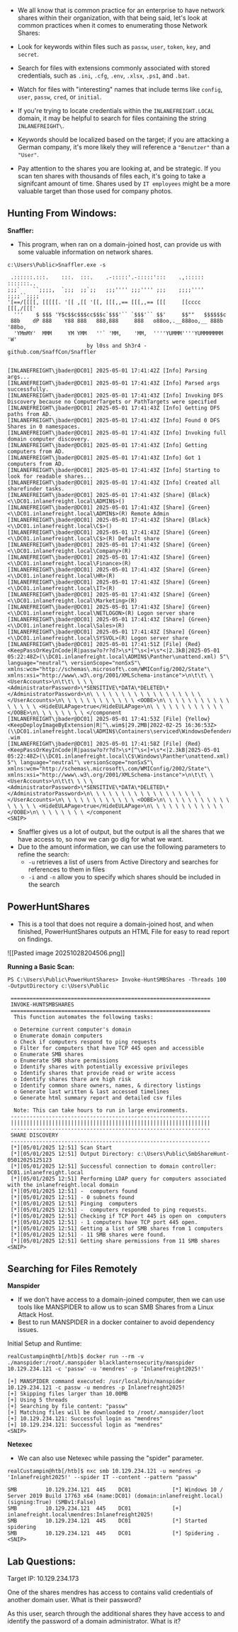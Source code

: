 - We all know that is common practice for an enterprise to have network shares within their organization, with that being said, let's look at common practices when it comes to enumerating those Network Shares: 

- Look for keywords within files such as `passw`, `user`, `token`, `key`, and `secret`.
- Search for files with extensions commonly associated with stored credentials, such as `.ini`, `.cfg`, `.env`, `.xlsx`, `.ps1`, and `.bat`.
- Watch for files with "interesting" names that include terms like `config`, `user`, `passw`, `cred`, or `initial`.
- If you're trying to locate credentials within the `INLANEFREIGHT.LOCAL` domain, it may be helpful to search for files containing the string `INLANEFREIGHT\`.
- Keywords should be localized based on the target; if you are attacking a German company, it's more likely they will reference a `"Benutzer"` than a `"User"`.
- Pay attention to the shares you are looking at, and be strategic. If you scan ten shares with thousands of files each, it's going to take a signifcant amount of time. Shares used by `IT employees` might be a more valuable target than those used for company photos.

## Hunting From Windows: 

**Snaffler:**
- This program, when ran on a domain-joined host, can provide us with some valuable information on network shares. 

```cmd-session
c:\Users\Public>Snaffler.exe -s

 .::::::.:::.    :::.  :::.    .-:::::'.-:::::':::    .,:::::: :::::::..
;;;`    ``;;;;,  `;;;  ;;`;;   ;;;'''' ;;;'''' ;;;    ;;;;'''' ;;;;``;;;;
'[==/[[[[, [[[[[. '[[ ,[[ '[[, [[[,,== [[[,,== [[[     [[cccc   [[[,/[[['
  '''    $ $$$ 'Y$c$$c$$$cc$$$c`$$$'`` `$$$'`` $$'     $$""   $$$$$$c
 88b    dP 888    Y88 888   888,888     888   o88oo,.__888oo,__ 888b '88bo,
  'YMmMY'  MMM     YM YMM   ''` 'MM,    'MM,  ''''YUMMM''''YUMMMMMMM   'W'
                         by l0ss and Sh3r4 - github.com/SnaffCon/Snaffler


[INLANEFREIGHT\jbader@DC01] 2025-05-01 17:41:42Z [Info] Parsing args...
[INLANEFREIGHT\jbader@DC01] 2025-05-01 17:41:43Z [Info] Parsed args successfully.
[INLANEFREIGHT\jbader@DC01] 2025-05-01 17:41:43Z [Info] Invoking DFS Discovery because no ComputerTargets or PathTargets were specified
[INLANEFREIGHT\jbader@DC01] 2025-05-01 17:41:43Z [Info] Getting DFS paths from AD.
[INLANEFREIGHT\jbader@DC01] 2025-05-01 17:41:43Z [Info] Found 0 DFS Shares in 0 namespaces.
[INLANEFREIGHT\jbader@DC01] 2025-05-01 17:41:43Z [Info] Invoking full domain computer discovery.
[INLANEFREIGHT\jbader@DC01] 2025-05-01 17:41:43Z [Info] Getting computers from AD.
[INLANEFREIGHT\jbader@DC01] 2025-05-01 17:41:43Z [Info] Got 1 computers from AD.
[INLANEFREIGHT\jbader@DC01] 2025-05-01 17:41:43Z [Info] Starting to look for readable shares...
[INLANEFREIGHT\jbader@DC01] 2025-05-01 17:41:43Z [Info] Created all sharefinder tasks.
[INLANEFREIGHT\jbader@DC01] 2025-05-01 17:41:43Z [Share] {Black}<\\DC01.inlanefreight.local\ADMIN$>()
[INLANEFREIGHT\jbader@DC01] 2025-05-01 17:41:43Z [Share] {Green}<\\DC01.inlanefreight.local\ADMIN$>(R) Remote Admin
[INLANEFREIGHT\jbader@DC01] 2025-05-01 17:41:43Z [Share] {Black}<\\DC01.inlanefreight.local\C$>()
[INLANEFREIGHT\jbader@DC01] 2025-05-01 17:41:43Z [Share] {Green}<\\DC01.inlanefreight.local\C$>(R) Default share
[INLANEFREIGHT\jbader@DC01] 2025-05-01 17:41:43Z [Share] {Green}<\\DC01.inlanefreight.local\Company>(R)
[INLANEFREIGHT\jbader@DC01] 2025-05-01 17:41:43Z [Share] {Green}<\\DC01.inlanefreight.local\Finance>(R)
[INLANEFREIGHT\jbader@DC01] 2025-05-01 17:41:43Z [Share] {Green}<\\DC01.inlanefreight.local\HR>(R)
[INLANEFREIGHT\jbader@DC01] 2025-05-01 17:41:43Z [Share] {Green}<\\DC01.inlanefreight.local\IT>(R)
[INLANEFREIGHT\jbader@DC01] 2025-05-01 17:41:43Z [Share] {Green}<\\DC01.inlanefreight.local\Marketing>(R)
[INLANEFREIGHT\jbader@DC01] 2025-05-01 17:41:43Z [Share] {Green}<\\DC01.inlanefreight.local\NETLOGON>(R) Logon server share
[INLANEFREIGHT\jbader@DC01] 2025-05-01 17:41:43Z [Share] {Green}<\\DC01.inlanefreight.local\Sales>(R)
[INLANEFREIGHT\jbader@DC01] 2025-05-01 17:41:43Z [Share] {Green}<\\DC01.inlanefreight.local\SYSVOL>(R) Logon server share
[INLANEFREIGHT\jbader@DC01] 2025-05-01 17:41:51Z [File] {Red}<KeepPassOrKeyInCode|R|passw?o?r?d?>\s*[^\s<]+\s*<|2.3kB|2025-05-01 05:22:48Z>(\\DC01.inlanefreight.local\ADMIN$\Panther\unattend.xml) 5"\ language="neutral"\ versionScope="nonSxS"\ xmlns:wcm="http://schemas\.microsoft\.com/WMIConfig/2002/State"\ xmlns:xsi="http://www\.w3\.org/2001/XMLSchema-instance">\n\t\t\ \ <UserAccounts>\n\t\t\ \ \ \ <AdministratorPassword>\*SENSITIVE\*DATA\*DELETED\*</AdministratorPassword>\n\ \ \ \ \ \ \ \ \ \ \ \ \ \ \ \ \ \ </UserAccounts>\n\ \ \ \ \ \ \ \ \ \ \ \ <OOBE>\n\ \ \ \ \ \ \ \ \ \ \ \ \ \ \ \ <HideEULAPage>true</HideEULAPage>\n\ \ \ \ \ \ \ \ \ \ \ \ </OOBE>\n\ \ \ \ \ \ \ \ </component
[INLANEFREIGHT\jbader@DC01] 2025-05-01 17:41:53Z [File] {Yellow}<KeepDeployImageByExtension|R|^\.wim$|29.2MB|2022-02-25 16:36:53Z>(\\DC01.inlanefreight.local\ADMIN$\Containers\serviced\WindowsDefenderApplicationGuard.wim) .wim
[INLANEFREIGHT\jbader@DC01] 2025-05-01 17:41:58Z [File] {Red}<KeepPassOrKeyInCode|R|passw?o?r?d?>\s*[^\s<]+\s*<|2.3kB|2025-05-01 05:22:48Z>(\\DC01.inlanefreight.local\C$\Windows\Panther\unattend.xml) 5"\ language="neutral"\ versionScope="nonSxS"\ xmlns:wcm="http://schemas\.microsoft\.com/WMIConfig/2002/State"\ xmlns:xsi="http://www\.w3\.org/2001/XMLSchema-instance">\n\t\t\ \ <UserAccounts>\n\t\t\ \ \ \ <AdministratorPassword>\*SENSITIVE\*DATA\*DELETED\*</AdministratorPassword>\n\ \ \ \ \ \ \ \ \ \ \ \ \ \ \ \ \ \ </UserAccounts>\n\ \ \ \ \ \ \ \ \ \ \ \ <OOBE>\n\ \ \ \ \ \ \ \ \ \ \ \ \ \ \ \ <HideEULAPage>true</HideEULAPage>\n\ \ \ \ \ \ \ \ \ \ \ \ </OOBE>\n\ \ \ \ \ \ \ \ </component
<SNIP>
```
- Snaffler gives us a lot of output, but the output is all the shares that we have access to, so now we can go dig for what we want.
- Due to the amount information, we can use the following parameters to refine the search:  
	- `-u` retrieves a list of users from Active Directory and searches for references to them in files
	- `-i` and `-n` allow you to specify which shares should be included in the search

## PowerHuntShares
- This is a tool that does not require a domain-joined host, and when finished, PowerHuntShares outputs an HTML File for easy to read report on findings. 

![[Pasted image 20251028204506.png]]

**Running a Basic Scan:**
```powershell-session
PS C:\Users\Public\PowerHuntShares> Invoke-HuntSMBShares -Threads 100 -OutputDirectory c:\Users\Public

 ===============================================================
 INVOKE-HUNTSMBSHARES
 ===============================================================
  This function automates the following tasks:

  o Determine current computer's domain
  o Enumerate domain computers
  o Check if computers respond to ping requests
  o Filter for computers that have TCP 445 open and accessible
  o Enumerate SMB shares
  o Enumerate SMB share permissions
  o Identify shares with potentially excessive privileges
  o Identify shares that provide read or write access
  o Identify shares thare are high risk
  o Identify common share owners, names, & directory listings
  o Generate last written & last accessed timelines
  o Generate html summary report and detailed csv files

  Note: This can take hours to run in large environments.
 ---------------------------------------------------------------
 |||||||||||||||||||||||||||||||||||||||||||||||||||||||||||||||
 ---------------------------------------------------------------
 SHARE DISCOVERY
 ---------------------------------------------------------------
 [*][05/01/2025 12:51] Scan Start
 [*][05/01/2025 12:51] Output Directory: c:\Users\Public\SmbShareHunt-05012025125123
 [*][05/01/2025 12:51] Successful connection to domain controller: DC01.inlanefreight.local
 [*][05/01/2025 12:51] Performing LDAP query for computers associated with the inlanefreight.local domain
 [*][05/01/2025 12:51] -  computers found
 [*][05/01/2025 12:51] - 0 subnets found
 [*][05/01/2025 12:51] Pinging  computers
 [*][05/01/2025 12:51] -  computers responded to ping requests.
 [*][05/01/2025 12:51] Checking if TCP Port 445 is open on  computers
 [*][05/01/2025 12:51] - 1 computers have TCP port 445 open.
 [*][05/01/2025 12:51] Getting a list of SMB shares from 1 computers
 [*][05/01/2025 12:51] - 11 SMB shares were found.
 [*][05/01/2025 12:51] Getting share permissions from 11 SMB shares
<SNIP>
```

## Searching for Files Remotely

**Manspider**
- If we don't have access to a domain-joined computer, then we can use tools like MANSPIDER to allow us to scan SMB Shares from a Linux Attack Host. 
- Best to run MANSPIDER in a docker container to avoid dependency issues. 

Initial Setup and Runtime:
```shell-session
realCustampin@htb[/htb]$ docker run --rm -v ./manspider:/root/.manspider blacklanternsecurity/manspider 10.129.234.121 -c 'passw' -u 'mendres' -p 'Inlanefreight2025!'

[+] MANSPIDER command executed: /usr/local/bin/manspider 10.129.234.121 -c passw -u mendres -p Inlanefreight2025!
[+] Skipping files larger than 10.00MB
[+] Using 5 threads
[+] Searching by file content: "passw"
[+] Matching files will be downloaded to /root/.manspider/loot
[+] 10.129.234.121: Successful login as "mendres"
[+] 10.129.234.121: Successful login as "mendres"
<SNIP>
```

**Netexec**
- We can also use Netexec while passing the "spider" parameter. 
```shell-session
realCustampin@htb[/htb]$ nxc smb 10.129.234.121 -u mendres -p 'Inlanefreight2025!' --spider IT --content --pattern "passw"

SMB         10.129.234.121  445    DC01             [*] Windows 10 / Server 2019 Build 17763 x64 (name:DC01) (domain:inlanefreight.local) (signing:True) (SMBv1:False)
SMB         10.129.234.121  445    DC01             [+] inlanefreight.local\mendres:Inlanefreight2025! 
SMB         10.129.234.121  445    DC01             [*] Started spidering
SMB         10.129.234.121  445    DC01             [*] Spidering .
<SNIP>
```

## Lab Questions: 

Target IP: 10.129.234.173

One of the shares mendres has access to contains valid credentials of another domain user. What is their password?

As this user, search through the additional shares they have access to and identify the password of a domain administrator. What is it?